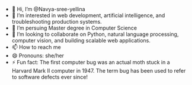 - 👋 Hi, I’m @Navya-sree-yellina
- 👀 I’m interested in web development, artificial intelligence, and troubleshooting production systems.
- 🌱 I’m persuing Master degree in Computer Science  
- 💞️ I’m looking to collaborate on Python, natural language processing, computer vision, and building scalable web applications.
- 📫 How to reach me 
- 😄 Pronouns: she/her
- ⚡ Fun fact: The first computer bug was an actual moth stuck in a Harvard Mark II computer in 1947. The term bug has been used to refer to software defects ever since!

<!---
Navya-sree-yellina/Navya-sree-yellina is a ✨ special ✨ repository because its `README.md` (this file) appears on your GitHub profile.
You can click the Preview link to take a look at your changes.
--->
